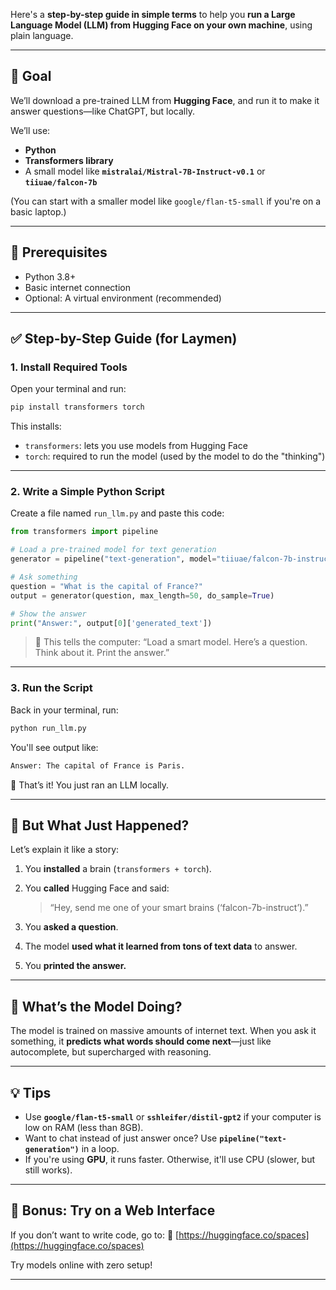 Here's a **step-by-step guide in simple terms** to help you **run a Large Language Model (LLM) from Hugging Face on your own machine**, using plain language.

---

## 🎯 Goal

We’ll download a pre-trained LLM from **Hugging Face**, and run it to make it answer questions—like ChatGPT, but locally.

We’ll use:

* **Python**
* **Transformers library**
* A small model like **`mistralai/Mistral-7B-Instruct-v0.1`** or **`tiiuae/falcon-7b`**

(You can start with a smaller model like `google/flan-t5-small` if you're on a basic laptop.)

---

## 🧰 Prerequisites

* Python 3.8+
* Basic internet connection
* Optional: A virtual environment (recommended)

---

## ✅ Step-by-Step Guide (for Laymen)

### 1. **Install Required Tools**

Open your terminal and run:

```bash
pip install transformers torch
```

This installs:

* `transformers`: lets you use models from Hugging Face
* `torch`: required to run the model (used by the model to do the "thinking")

---

### 2. **Write a Simple Python Script**

Create a file named `run_llm.py` and paste this code:

```python
from transformers import pipeline

# Load a pre-trained model for text generation
generator = pipeline("text-generation", model="tiiuae/falcon-7b-instruct")

# Ask something
question = "What is the capital of France?"
output = generator(question, max_length=50, do_sample=True)

# Show the answer
print("Answer:", output[0]['generated_text'])
```

> 🧠 This tells the computer:
> “Load a smart model. Here’s a question. Think about it. Print the answer.”

---

### 3. **Run the Script**

Back in your terminal, run:

```bash
python run_llm.py
```

You'll see output like:

```bash
Answer: The capital of France is Paris.
```

👏 That’s it! You just ran an LLM locally.

---

## 🤔 But What Just Happened?

Let’s explain it like a story:

1. You **installed** a brain (`transformers + torch`).
2. You **called** Hugging Face and said:

   > “Hey, send me one of your smart brains (‘falcon-7b-instruct’).”
3. You **asked a question**.
4. The model **used what it learned from tons of text data** to answer.
5. You **printed the answer.**

---

## 🧠 What’s the Model Doing?

The model is trained on massive amounts of internet text. When you ask it something, it **predicts what words should come next**—just like autocomplete, but supercharged with reasoning.

---

## 💡 Tips

* Use **`google/flan-t5-small`** or **`sshleifer/distil-gpt2`** if your computer is low on RAM (less than 8GB).
* Want to chat instead of just answer once? Use **`pipeline("text-generation")`** in a loop.
* If you're using **GPU**, it runs faster. Otherwise, it'll use CPU (slower, but still works).

---

## 🧰 Bonus: Try on a Web Interface

If you don’t want to write code, go to:
🔗 [https://huggingface.co/spaces](https://huggingface.co/spaces)

Try models online with zero setup!

---
